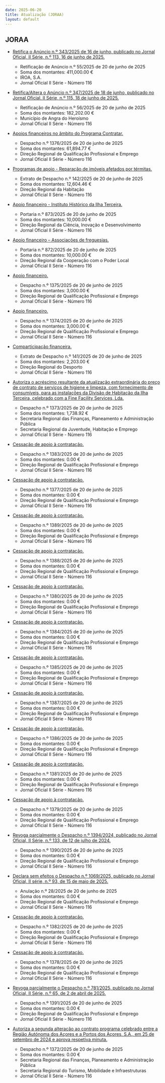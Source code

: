 ```yaml
---
date: 2025-06-20
title: Atualização (JORAA)
layout: default
---
```

## JORAA

* [Retifica o Anúncio n.º 343/2025 de 16 de junho, publicado no Jornal Oficial, II Série, n.º 113, 16 de junho de 2025.](https://jo.azores.gov.pt/#/ato/579311db-5414-4146-ad63-15b2d1052d8a)
  * Retificação de Anúncio n.º 55/2025 de 20 de junho de 2025
  * Soma dos montantes: 411,000.00 €
  * IROA, S.A.
  * Jornal Oficial II Série - Número 116

* [Retifica/Altera o Anúncio n.º 347/2025 de 18 de junho, publicado no Jornal Oficial, II Série, n.º 115, 18 de junho de 2025.](https://jo.azores.gov.pt/#/ato/9861a48f-083b-40f8-a0bb-912a491bab6d)
  * Retificação de Anúncio n.º 56/2025 de 20 de junho de 2025
  * Soma dos montantes: 182,202.00 €
  * Município de Angra do Heroísmo
  * Jornal Oficial II Série - Número 116

* [Apoios financeiros no âmbito do Programa Contratar.](https://jo.azores.gov.pt/#/ato/f6709696-3d52-4029-89dc-d32cf0d4c361)
  * Despacho n.º 1376/2025 de 20 de junho de 2025
  * Soma dos montantes: 61,894.77 €
  * Direção Regional de Qualificação Profissional e Emprego
  * Jornal Oficial II Série - Número 116

* [Programas de apoio - Reparação de imóveis afetados por térmitas.](https://jo.azores.gov.pt/#/ato/a7a10884-431f-47af-9da5-701afcffb749)
  * Extrato de Despacho n.º 142/2025 de 20 de junho de 2025
  * Soma dos montantes: 12,604.46 €
  * Direção Regional da Habitação
  * Jornal Oficial II Série - Número 116

* [Apoio financeiro - Instituto Histórico da Ilha Terceira.](https://jo.azores.gov.pt/#/ato/b6d9fdd3-13bb-49d3-aa6f-411197fa546e)
  * Portaria n.º 873/2025 de 20 de junho de 2025
  * Soma dos montantes: 10,000.00 €
  * Direção Regional da Ciência, Inovação e Desenvolvimento
  * Jornal Oficial II Série - Número 116

* [Apoio financeiro – Associações de freguesias.](https://jo.azores.gov.pt/#/ato/f88427c3-4bde-475e-9797-81ec1bb27d82)
  * Portaria n.º 872/2025 de 20 de junho de 2025
  * Soma dos montantes: 10,000.00 €
  * Direção Regional da Cooperação com o Poder Local
  * Jornal Oficial II Série - Número 116

* [Apoio financeiro.](https://jo.azores.gov.pt/#/ato/b07a1ddd-b3d7-4b99-a02d-df5bbb7f10ab)
  * Despacho n.º 1375/2025 de 20 de junho de 2025
  * Soma dos montantes: 3,000.00 €
  * Direção Regional de Qualificação Profissional e Emprego
  * Jornal Oficial II Série - Número 116

* [Apoio financeiro.](https://jo.azores.gov.pt/#/ato/3f577e46-0c16-4b12-b8a4-3ac2f33bb0bb)
  * Despacho n.º 1374/2025 de 20 de junho de 2025
  * Soma dos montantes: 3,000.00 €
  * Direção Regional de Qualificação Profissional e Emprego
  * Jornal Oficial II Série - Número 116

* [Comparticipação financeira.](https://jo.azores.gov.pt/#/ato/95e070d3-90bb-477c-bc23-139f5c0a61d9)
  * Extrato de Despacho n.º 141/2025 de 20 de junho de 2025
  * Soma dos montantes: 2,203.00 €
  * Direção Regional do Desporto
  * Jornal Oficial II Série - Número 116

* [Autoriza o acréscimo resultante da atualização extraordinária do preço de contrato de serviços de higiene e limpeza, com fornecimento de consumíveis, para as instalações da Divisão de Habitação da Ilha Terceira, celebrado com a Fine Facility Services, Lda.](https://jo.azores.gov.pt/#/ato/e71d03d8-13b1-46aa-9a4b-b5b307a39d70)
  * Despacho n.º 1373/2025 de 20 de junho de 2025
  * Soma dos montantes: 1,738.92 €
  * Secretaria Regional das Finanças, Planeamento e Administração Pública
  * Secretaria Regional da Juventude, Habitação e Emprego
  * Jornal Oficial II Série - Número 116

* [Cessação de apoio à contratação.](https://jo.azores.gov.pt/#/ato/6c71487d-f902-493f-b7cb-d9fe0adda3b1)
  * Despacho n.º 1383/2025 de 20 de junho de 2025
  * Soma dos montantes: 0.00 €
  * Direção Regional de Qualificação Profissional e Emprego
  * Jornal Oficial II Série - Número 116

* [Cessação de apoio à contratação.](https://jo.azores.gov.pt/#/ato/0c9c984a-0409-466a-8030-a34add16bcaa)
  * Despacho n.º 1377/2025 de 20 de junho de 2025
  * Soma dos montantes: 0.00 €
  * Direção Regional de Qualificação Profissional e Emprego
  * Jornal Oficial II Série - Número 116

* [Cessação de apoio à contratação.](https://jo.azores.gov.pt/#/ato/c4e0ca0f-2f31-4ff3-b1f4-c565dd813f1d)
  * Despacho n.º 1389/2025 de 20 de junho de 2025
  * Soma dos montantes: 0.00 €
  * Direção Regional de Qualificação Profissional e Emprego
  * Jornal Oficial II Série - Número 116

* [Cessação de apoio à contratação.](https://jo.azores.gov.pt/#/ato/bb83383b-2f38-4ead-b3ed-6fa496c5d0ad)
  * Despacho n.º 1388/2025 de 20 de junho de 2025
  * Soma dos montantes: 0.00 €
  * Direção Regional de Qualificação Profissional e Emprego
  * Jornal Oficial II Série - Número 116

* [Cessação de apoio à contratação.](https://jo.azores.gov.pt/#/ato/3b8a63d5-e9de-44b1-b07a-264b6e5f0bde)
  * Despacho n.º 1380/2025 de 20 de junho de 2025
  * Soma dos montantes: 0.00 €
  * Direção Regional de Qualificação Profissional e Emprego
  * Jornal Oficial II Série - Número 116

* [Cessação de apoio à contratação.](https://jo.azores.gov.pt/#/ato/7b433152-1c6c-40c7-b0cf-c9c2b1c804b6)
  * Despacho n.º 1384/2025 de 20 de junho de 2025
  * Soma dos montantes: 0.00 €
  * Direção Regional de Qualificação Profissional e Emprego
  * Jornal Oficial II Série - Número 116

* [Cessação de apoio à contratação.](https://jo.azores.gov.pt/#/ato/7e37c95d-e1eb-4a0d-8fd7-89bb1d93af59)
  * Despacho n.º 1385/2025 de 20 de junho de 2025
  * Soma dos montantes: 0.00 €
  * Direção Regional de Qualificação Profissional e Emprego
  * Jornal Oficial II Série - Número 116

* [Cessação de apoio à contratação.](https://jo.azores.gov.pt/#/ato/90f3feb1-a8b2-4f20-a0c7-d7eaebad3260)
  * Despacho n.º 1387/2025 de 20 de junho de 2025
  * Soma dos montantes: 0.00 €
  * Direção Regional de Qualificação Profissional e Emprego
  * Jornal Oficial II Série - Número 116

* [Cessação de apoio à contratação.](https://jo.azores.gov.pt/#/ato/8bff5468-bba0-4d2c-a574-3187882e0290)
  * Despacho n.º 1386/2025 de 20 de junho de 2025
  * Soma dos montantes: 0.00 €
  * Direção Regional de Qualificação Profissional e Emprego
  * Jornal Oficial II Série - Número 116

* [Cessação de apoio à contratação.](https://jo.azores.gov.pt/#/ato/3d153870-41db-4f07-b644-5f18df9abbbf)
  * Despacho n.º 1381/2025 de 20 de junho de 2025
  * Soma dos montantes: 0.00 €
  * Direção Regional de Qualificação Profissional e Emprego
  * Jornal Oficial II Série - Número 116

* [Cessação de apoio à contratação.](https://jo.azores.gov.pt/#/ato/33188013-a803-4037-8ae8-6f93ffc0f976)
  * Despacho n.º 1379/2025 de 20 de junho de 2025
  * Soma dos montantes: 0.00 €
  * Direção Regional de Qualificação Profissional e Emprego
  * Jornal Oficial II Série - Número 116

* [Revoga parcialmente o Despacho n.º 1394/2024, publicado no Jornal Oficial, II Série, n.º 133, de 12 de julho de 2024.](https://jo.azores.gov.pt/#/ato/e6e2bdcb-e68c-4775-9ec0-1aa595c14d42)
  * Despacho n.º 1390/2025 de 20 de junho de 2025
  * Soma dos montantes: 0.00 €
  * Direção Regional de Qualificação Profissional e Emprego
  * Jornal Oficial II Série - Número 116

* [Declara sem efeitos o Despacho n.º 1069/2025, publicado no Jornal Oficial, II série, n.º 93, de 15 de maio de 2025.](https://jo.azores.gov.pt/#/ato/d5228685-5c1f-487e-a5ca-2c44ed523997)
  * Anulação n.º 28/2025 de 20 de junho de 2025
  * Soma dos montantes: 0.00 €
  * Direção Regional de Qualificação Profissional e Emprego
  * Jornal Oficial II Série - Número 116

* [Cessação de apoio à contratação.](https://jo.azores.gov.pt/#/ato/528f4a30-3fa5-4a91-9f26-aa91688b355d)
  * Despacho n.º 1382/2025 de 20 de junho de 2025
  * Soma dos montantes: 0.00 €
  * Direção Regional de Qualificação Profissional e Emprego
  * Jornal Oficial II Série - Número 116

* [Cessação de apoio à contratação.](https://jo.azores.gov.pt/#/ato/2bc1760f-2a12-4754-b382-f2616a769eb7)
  * Despacho n.º 1378/2025 de 20 de junho de 2025
  * Soma dos montantes: 0.00 €
  * Direção Regional de Qualificação Profissional e Emprego
  * Jornal Oficial II Série - Número 116

* [Revoga parcialmente o Despacho n.º 781/2025, publicado no Jornal Oficial, II Série, n.º 65, de 2 de abril de 2025.](https://jo.azores.gov.pt/#/ato/91ae59d2-a5f5-4ca6-af64-69c32fc5e186)
  * Despacho n.º 1391/2025 de 20 de junho de 2025
  * Soma dos montantes: 0.00 €
  * Direção Regional de Qualificação Profissional e Emprego
  * Jornal Oficial II Série - Número 116

* [Autoriza a segunda alteração ao contrato programa celebrado entre a Região Autónoma dos Açores e a Portos dos Açores, S.A., em 25 de setembro de 2024 e aprova respetiva minuta.](https://jo.azores.gov.pt/#/ato/20d58e3b-e44b-48fd-9782-9f80bdb2acc4)
  * Despacho n.º 1372/2025 de 20 de junho de 2025
  * Soma dos montantes: 0.00 €
  * Secretaria Regional das Finanças, Planeamento e Administração Pública
  * Secretaria Regional do Turismo, Mobilidade e Infraestruturas
  * Jornal Oficial II Série - Número 116
